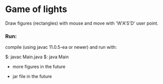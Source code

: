 # Game of lights

Draw figures (rectangles) with mouse and move with 'W'A'S'D' user point.

### Run:

compile (using javac 11.0.5-ea or newer) and run with:

$: javac Main.java 
$: java Main


* more figures in the future

* jar file in the future


